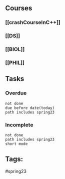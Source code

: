 ## Courses
### [[crashCourseInC++]]
### [[DS]]
### [[BIOL]]
### [[PHIL]]

## Tasks
### Overdue
```tasks
not done
due before date(today)
path includes spring23
```
### Incomplete
```tasks
not done
path includes spring23
short mode
```

## Tags:
#spring23 